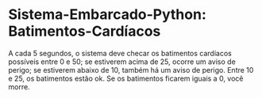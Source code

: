 # Sistema-Embarcado-Python: Batimentos-Cardíacos
A cada 5 segundos, o sistema deve checar os batimentos cardíacos possíveis entre 0 e 50; se estiverem acima de 25, ocorre um aviso de perigo; se estiverem abaixo de 10, também há um aviso de perigo. Entre 10 e 25, os batimentos estão ok. Se os batimentos ficarem iguais a 0, você morre.
